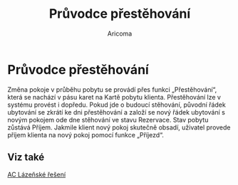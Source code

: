 ﻿---
    title: "Průvodce přestěhování"
    author: Aricoma
    ms.date: 04/30/2018
    ms.topic: article
    ms.prod: dynamics-nav-2017
    ms.contentlocale: cs-cz
    ms.lasthandoff: 04/30/2018
---

# Průvodce přestěhování

Změna pokoje v průběhu pobytu se provádí přes funkci „Přestěhování“, která se nachází v pásu karet na Kartě pobytu klienta.
Přestěhování lze v systému provést i dopředu. Pokud jde o budoucí stěhování, původní řádek ubytování se zkrátí ke dni přestěhování a založí se nový řádek ubytování s novým pokojem ode dne stěhování ve stavu Rezervace. Stav pobytu zůstává Příjem. Jakmile klient nový pokoj skutečně obsadí, uživatel provede příjem klienta na nový pokoj pomocí funkce „Příjezd“. 



## <a name="see-also"></a>Viz také
[AC Lázeňské řešení](spa-solution.md)